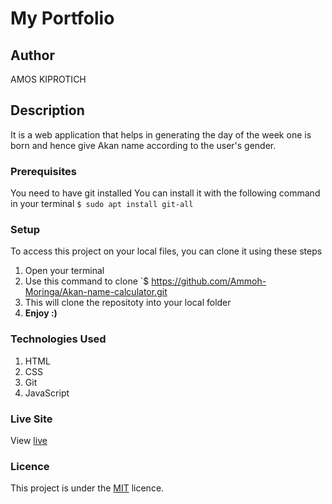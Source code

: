 # My Portfolio
## Author
AMOS KIPROTICH
## Description
It is a web application that helps in generating the day of the week one is born and hence give Akan name according to the user's gender.
### Prerequisites
You need to have git installed
You can install it with the following command in your terminal
`$ sudo apt install git-all`
### Setup
To access this project on your local files, you can clone it using these steps
1. Open your terminal
1. Use this command to clone `$ https://github.com/Ammoh-Moringa/Akan-name-calculator.git
1. This will clone the repositoty into your local folder
1. __Enjoy :)__
### Technologies Used
1. HTML
2. CSS
3. Git
4. JavaScript
### Live Site
View [live](https://ammoh-moringa.github.io/portfolio-landingpage/)
### Licence
This project is under the  [MIT](LICENSE) licence.